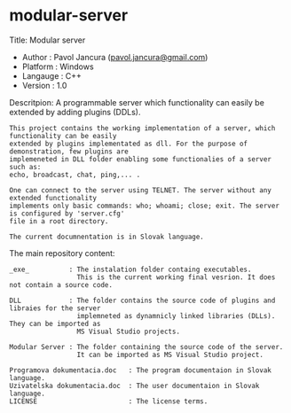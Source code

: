 modular-server
==============

Title: Modular server

- Author   :  Pavol Jancura (pavol.jancura@gmail.com)
- Platform :  Windows 
- Langauge :  C++
- Version  :  1.0



Descritpion: A programmable server which functionality can easily be extended by adding plugins (DDLs).

    This project contains the working implementation of a server, which functionality can be easily 
    extended by plugins implementated as dll. For the purpose of demonstration, few plugins are 
    implemeneted in DLL folder enabling some functionalies of a server such as: 
    echo, broadcast, chat, ping,... . 
    
    One can connect to the server using TELNET. The server without any extended functionality 
    implements only basic commands: who; whoami; close; exit. The server is configured by 'server.cfg' 
    file in a root directory.
    
    The current documnentation is in Slovak language.

The main repository content:

    _exe_          : The instalation folder containg executables. 
                     This is the current working final vesrion. It does not contain a source code.

    DLL            : The folder contains the source code of plugins and libraies for the server 
                     implemneted as dynamnicly linked libraries (DLLs). They can be imported as 
                     MS Visual Studio projects.

    Modular Server : The folder containing the source code of the server. 
                     It can be imported as MS Visual Studio project.

    Programova dokumentacia.doc   : The program documentaion in Slovak language.
    Uzivatelska dokumentacia.doc  : The user documentaion in Slovak language.
    LICENSE                       : The license terms.
